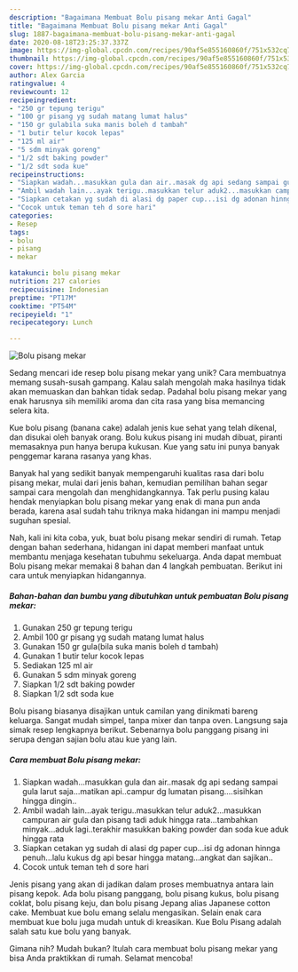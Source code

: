 ```yaml
---
description: "Bagaimana Membuat Bolu pisang mekar Anti Gagal"
title: "Bagaimana Membuat Bolu pisang mekar Anti Gagal"
slug: 1887-bagaimana-membuat-bolu-pisang-mekar-anti-gagal
date: 2020-08-18T23:25:37.337Z
image: https://img-global.cpcdn.com/recipes/90af5e855160860f/751x532cq70/bolu-pisang-mekar-foto-resep-utama.jpg
thumbnail: https://img-global.cpcdn.com/recipes/90af5e855160860f/751x532cq70/bolu-pisang-mekar-foto-resep-utama.jpg
cover: https://img-global.cpcdn.com/recipes/90af5e855160860f/751x532cq70/bolu-pisang-mekar-foto-resep-utama.jpg
author: Alex Garcia
ratingvalue: 4
reviewcount: 12
recipeingredient:
- "250 gr tepung terigu"
- "100 gr pisang yg sudah matang lumat halus"
- "150 gr gulabila suka manis boleh d tambah"
- "1 butir telur kocok lepas"
- "125 ml air"
- "5 sdm minyak goreng"
- "1/2 sdt baking powder"
- "1/2 sdt soda kue"
recipeinstructions:
- "Siapkan wadah...masukkan gula dan air..masak dg api sedang sampai gula larut saja...matikan api..campur dg lumatan pisang....sisihkan hingga dingin.."
- "Ambil wadah lain...ayak terigu..masukkan telur aduk2...masukkan campuran air gula dan pisang tadi aduk hingga rata...tambahkan minyak...aduk lagi..terakhir masukkan baking powder dan soda kue aduk hingga rata"
- "Siapkan cetakan yg sudah di alasi dg paper cup...isi dg adonan hinnga penuh...lalu kukus dg api besar hingga matang...angkat dan sajikan.."
- "Cocok untuk teman teh d sore hari"
categories:
- Resep
tags:
- bolu
- pisang
- mekar

katakunci: bolu pisang mekar 
nutrition: 217 calories
recipecuisine: Indonesian
preptime: "PT17M"
cooktime: "PT54M"
recipeyield: "1"
recipecategory: Lunch

---
```



![Bolu pisang mekar](https://img-global.cpcdn.com/recipes/90af5e855160860f/751x532cq70/bolu-pisang-mekar-foto-resep-utama.jpg)

Sedang mencari ide resep bolu pisang mekar yang unik? Cara membuatnya memang susah-susah gampang. Kalau salah mengolah maka hasilnya tidak akan memuaskan dan bahkan tidak sedap. Padahal bolu pisang mekar yang enak harusnya sih memiliki aroma dan cita rasa yang bisa memancing selera kita.

Kue bolu pisang (banana cake) adalah jenis kue sehat yang telah dikenal, dan disukai oleh banyak orang. Bolu kukus pisang ini mudah dibuat, piranti memasaknya pun hanya berupa kukusan. Kue yang satu ini punya banyak penggemar karana rasanya yang khas.

Banyak hal yang sedikit banyak mempengaruhi kualitas rasa dari bolu pisang mekar, mulai dari jenis bahan, kemudian pemilihan bahan segar sampai cara mengolah dan menghidangkannya. Tak perlu pusing kalau hendak menyiapkan bolu pisang mekar yang enak di mana pun anda berada, karena asal sudah tahu triknya maka hidangan ini mampu menjadi suguhan spesial.


Nah, kali ini kita coba, yuk, buat bolu pisang mekar sendiri di rumah. Tetap dengan bahan sederhana, hidangan ini dapat memberi manfaat untuk membantu menjaga kesehatan tubuhmu sekeluarga. Anda dapat membuat Bolu pisang mekar memakai 8 bahan dan 4 langkah pembuatan. Berikut ini cara untuk menyiapkan hidangannya.

<!--inarticleads1-->

##### Bahan-bahan dan bumbu yang dibutuhkan untuk pembuatan Bolu pisang mekar:

1. Gunakan 250 gr tepung terigu
1. Ambil 100 gr pisang yg sudah matang lumat halus
1. Gunakan 150 gr gula(bila suka manis boleh d tambah)
1. Gunakan 1 butir telur kocok lepas
1. Sediakan 125 ml air
1. Gunakan 5 sdm minyak goreng
1. Siapkan 1/2 sdt baking powder
1. Siapkan 1/2 sdt soda kue


Bolu pisang biasanya disajikan untuk camilan yang dinikmati bareng keluarga. Sangat mudah simpel, tanpa mixer dan tanpa oven. Langsung saja simak resep lengkapnya berikut. Sebenarnya bolu panggang pisang ini serupa dengan sajian bolu atau kue yang lain. 

<!--inarticleads2-->

##### Cara membuat Bolu pisang mekar:

1. Siapkan wadah...masukkan gula dan air..masak dg api sedang sampai gula larut saja...matikan api..campur dg lumatan pisang....sisihkan hingga dingin..
1. Ambil wadah lain...ayak terigu..masukkan telur aduk2...masukkan campuran air gula dan pisang tadi aduk hingga rata...tambahkan minyak...aduk lagi..terakhir masukkan baking powder dan soda kue aduk hingga rata
1. Siapkan cetakan yg sudah di alasi dg paper cup...isi dg adonan hinnga penuh...lalu kukus dg api besar hingga matang...angkat dan sajikan..
1. Cocok untuk teman teh d sore hari


Jenis pisang yang akan di jadikan dalam proses membuatnya antara lain pisang kepok. Ada bolu pisang panggang, bolu pisang kukus, bolu pisang coklat, bolu pisang keju, dan bolu pisang Jepang alias Japanese cotton cake. Membuat kue bolu emang selalu mengasikan. Selain enak cara membuat kue bolu juga mudah untuk di kreasikan. Kue Bolu Pisang adalah salah satu kue bolu yang banyak. 

Gimana nih? Mudah bukan? Itulah cara membuat bolu pisang mekar yang bisa Anda praktikkan di rumah. Selamat mencoba!
